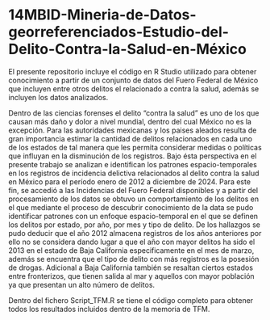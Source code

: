 # 14MBID-Mineria-de-Datos-georreferenciados-Estudio-del-Delito-Contra-la-Salud-en-México
El presente repositorio incluye el código en R Studio utilizado para obtener conocimiento a partir de un conjunto de datos del Fuero Federal de México que incluyen entre otros delitos el relacionado a contra la salud, además se incluyen los datos analizados.

Dentro de las ciencias forenses el delito “contra la salud” es uno de los que causan más daño y dolor a nivel mundial, dentro del cual México no es la excepción. Para las autoridades mexicanas y los paises aleados resulta de gran importancia estimar la cantidad de delitos relacionados en cada uno de los estados de tal manera que les permita considerar medidas o políticas que influyan en la disminución de los registros. Bajo ésta perspectiva en el presente trabajo se analizan e identifican los patrones espacio-temporales en los registros de incidencia delictiva relacionados al delito contra la salud en México para el período enero de 2012 a diciembre de 2024. Para este fin, se accedió a las Incidencias del Fuero Federal disponibles y a partir del procesamiento de los datos se obtuvo un comportamiento de los delitos en el que mediante el proceso de descubrir conocimiento de la data se pudo identificar patrones con un enfoque espacio-temporal en el que se definen los delitos por estado, por año, por mes y tipo de delito. De los hallazgos se pudo deducir que el año 2012 almacena registros de los años anteriores por ello no se considera dando lugar a que el año con mayor delitos ha sido el 2013 en el estado de Baja California especificamente en el mes de marzo, además se encuentra que el tipo de delito con más registros es la posesión de drogas. Adicional a Baja California también se resaltan ciertos estados entre fronterizos, que tienen salida al mar y aquellos con mayor población ya que presentan un alto número de delitos.

Dentro del fichero Script_TFM.R se tiene el código completo para obtener todos los resultados incluidos dentro de la memoria de TFM.
